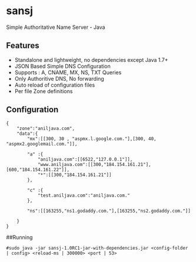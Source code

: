 sansj
=====

Simple Authoritative Name Server - Java

## Features

- Standalone and lightweight, no dependencies except Java 1.7+
- JSON Based Simple DNS Configuration
- Supports : A, CNAME, MX, NS, TXT Queries
- Only Authoritive DNS, No forwarding
- Auto reload of configuration files
- Per file Zone definitions




## Configuration

	{
	    "zone":"aniljava.com", 
	    "data":{	        
	        "mx":[[300, 30 , "aspmx.l.google.com."],[300, 40, "aspmx2.googlemail.com."]],
	        
	        "a" :{
	            "aniljava.com":[[6522,"127.0.0.1"]],
	            "www.aniljava.com":[[300,"184.154.161.21"],[600,"184.154.161.22"]],
	            "*":[[300,"184.154.161.21"]]
	        },
	        
	        "c" :{
	            "test.aniljava.com":"aniljava.com."
	        },
	        
	        "ns":[[163255,"ns1.godaddy.com."],[163255,"ns2.godaddy.com."]]
	        	        
	    }
	}
	

##Running

    #sudo java -jar sansj-1.0RC1-jar-with-dependencies.jar <config-folder | config> <reload-ms | 300000> <port | 53>
    